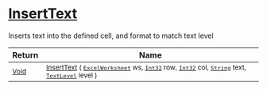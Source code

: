 # [InsertText](./ExcelHelper-100664044.md)

Inserts text into the defined cell, and format to match text level

| Return | Name | 
| --- | --- | 
| <sub>[Void](https://docs.microsoft.com/en-us/dotnet/api/System.Void)</sub>| <sub>[InsertText](./ExcelHelper-100664044.md) ( [`ExcelWorksheet`](./ExcelHelper-100664044.md) ws, [`Int32`](https://docs.microsoft.com/en-us/dotnet/api/System.Int32) row, [`Int32`](https://docs.microsoft.com/en-us/dotnet/api/System.Int32) col, [`String`](https://docs.microsoft.com/en-us/dotnet/api/System.String) text, [`TextLevel`](./../Excel/TextLevel.md) level )</sub>| <br>


